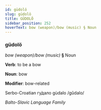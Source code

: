 ```yaml
---
id: güdolö
slug: güdolö
title: GÜDOLÖ
sidebar_position: 252
hoverText: bow (weapon)/bow (music) § Noun
---
```


### güdolö

*bow (weapon)/bow (music)* **§** Noun

**Verb**: to be a bow

**Noun**: bow

**Modifier**: bow-related

Serbo-Croatian гу̀дало gùdalo /ɡǔdalo/

*Balto-Slavic Language Family*